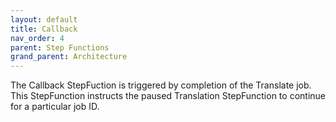```yaml
---
layout: default
title: Callback
nav_order: 4
parent: Step Functions
grand_parent: Architecture
---
```


<!--
Copyright Amazon.com, Inc. or its affiliates. All Rights Reserved.
SPDX-License-Identifier: MIT-0
-->

The Callback StepFuction is triggered by completion of the Translate job. This StepFunction instructs the paused Translation StepFunction to continue for a particular job ID.